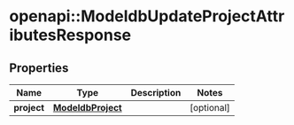 # openapi::ModeldbUpdateProjectAttributesResponse


## Properties
Name | Type | Description | Notes
------------ | ------------- | ------------- | -------------
**project** | [**ModeldbProject**](modeldbProject.md) |  | [optional] 


